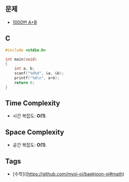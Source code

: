 ## 문제
- [1000번 A+B](https://www.acmicpc.net/problem/1000)

## C
```cpp
#include <stdio.h>

int main(void)
{
	int a, b;
	scanf("%d%d", &a, &b);
	printf("%d\n", a+b);
	return 0;
}
```

## Time Complexity
- 시간 복잡도: <b>O(1)</b>.

## Space Complexity
- 공간 복잡도: <b>O(1)</b>.

## Tags
- [수학]((https://github.com/myoi-oj/baekjoon-oj#math)
